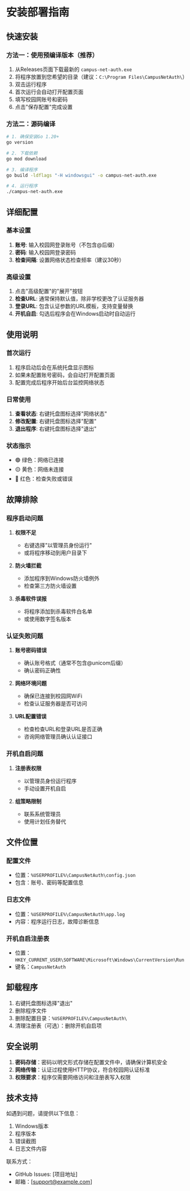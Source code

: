 # 安装部署指南

## 快速安装

### 方法一：使用预编译版本（推荐）
1. 从Releases页面下载最新的 `campus-net-auth.exe`
2. 将程序放置到您希望的目录（建议：`C:\Program Files\CampusNetAuth\`）
3. 双击运行程序
4. 首次运行会自动打开配置页面
5. 填写校园网账号和密码
6. 点击"保存配置"完成设置

### 方法二：源码编译
```bash
# 1. 确保安装Go 1.20+
go version

# 2. 下载依赖
go mod download

# 3. 编译程序
go build -ldflags "-H windowsgui" -o campus-net-auth.exe

# 4. 运行程序
./campus-net-auth.exe
```

## 详细配置

### 基本设置
1. **账号**: 输入校园网登录账号（不包含@后缀）
2. **密码**: 输入校园网登录密码
3. **检查间隔**: 设置网络状态检查频率（建议30秒）

### 高级设置
1. 点击"高级配置"的"展开"按钮
2. **检查URL**: 通常保持默认值，除非学校更改了认证服务器
3. **登录URL**: 包含认证参数的URL模板，支持变量替换
4. **开机自启**: 勾选后程序会在Windows启动时自动运行

## 使用说明

### 首次运行
1. 程序启动后会在系统托盘显示图标
2. 如果未配置账号密码，会自动打开配置页面
3. 配置完成后程序开始后台监控网络状态

### 日常使用
1. **查看状态**: 右键托盘图标选择"网络状态"
2. **修改配置**: 右键托盘图标选择"配置"
3. **退出程序**: 右键托盘图标选择"退出"

### 状态指示
- 🟢 绿色：网络已连接
- 🟡 黄色：网络未连接
- 🔴 红色：检查失败或错误

## 故障排除

### 程序启动问题
1. **权限不足**
   - 右键选择"以管理员身份运行"
   - 或将程序移动到用户目录下

2. **防火墙拦截**
   - 添加程序到Windows防火墙例外
   - 检查第三方防火墙设置

3. **杀毒软件误报**
   - 将程序添加到杀毒软件白名单
   - 或使用数字签名版本

### 认证失败问题
1. **账号密码错误**
   - 确认账号格式（通常不包含@unicom后缀）
   - 确认密码正确性

2. **网络环境问题**
   - 确保已连接到校园网WiFi
   - 检查认证服务器是否可访问

3. **URL配置错误**
   - 检查检查URL和登录URL是否正确
   - 咨询网络管理员确认认证接口

### 开机自启问题
1. **注册表权限**
   - 以管理员身份运行程序
   - 手动设置开机自启

2. **组策略限制**
   - 联系系统管理员
   - 使用计划任务替代

## 文件位置

### 配置文件
- 位置：`%USERPROFILE%\CampusNetAuth\config.json`
- 包含：账号、密码等配置信息

### 日志文件
- 位置：`%USERPROFILE%\CampusNetAuth\app.log`
- 内容：程序运行日志，故障诊断信息

### 开机自启注册表
- 位置：`HKEY_CURRENT_USER\SOFTWARE\Microsoft\Windows\CurrentVersion\Run`
- 键名：`CampusNetAuth`

## 卸载程序

1. 右键托盘图标选择"退出"
2. 删除程序文件
3. 删除配置目录：`%USERPROFILE%\CampusNetAuth\`
4. 清理注册表（可选）：删除开机自启项

## 安全说明

1. **密码存储**：密码以明文形式存储在配置文件中，请确保计算机安全
2. **网络传输**：认证过程使用HTTP协议，符合校园网认证标准
3. **权限要求**：程序仅需要网络访问和注册表写入权限

## 技术支持

如遇到问题，请提供以下信息：
1. Windows版本
2. 程序版本
3. 错误截图
4. 日志文件内容

联系方式：
- GitHub Issues: [项目地址]
- 邮箱：[support@example.com]
